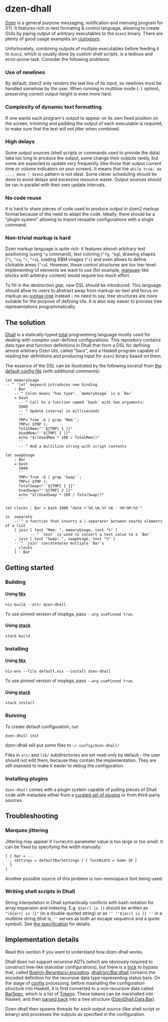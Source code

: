# dzen-dhall

[Dzen](https://github.com/robm/dzen) is a general purpose messaging, notification and menuing program for X11. It features rich in-text formating & control language, allowing to create GUIs by piping output of arbitrary executables to the `dzen2` binary. There are plenty of good usage examples on [r/unixporn](https://www.reddit.com/r/unixporn/search/?q=dzen).

Unfortunately, combining outputs of multiple executables before feeding it to `dzen2`, which is usually done by custom shell scripts, is a tedious and error-prone task. Consider the following problems:

### Use of newlines

By default, dzen2 only renders the last line of its input, so newlines must be handled somehow by the user. When running in multiline mode (`-l` option), preserving correct output height is even more hard.

### Complexity of dynamic text formatting

If one wants each program's output to appear on its own fixed position on the screen, trimming and padding the output of each executable is required, to make sure that the text will not jitter when combined.

### High delays

Some output sources (shell scripts or commands used to provide the data) take too long to produce the output, some change their outputs rarely, but some are expected to update very frequently (like those that output current time or volume indicators on your screen). It means that the `while true; do ...; done | dzen2` pattern is not ideal. Some clever scheduling should be done to avoid delays and excessive resource waste. Output sources should be ran in parallel with their own update intervals.

### No code reuse

It is hard to share pieces of code used to produce output in dzen2 markup format because of the need to adapt the code. Ideally, there should be a "plugin system" allowing to import reusable configurations with a single command.

### Non-trivial markup is hard

Dzen markup language is quite rich: it features almost-arbitrary text positioning (using `^p` command), text coloring (`^fg`, `^bg`), drawing shapes (`^c`, `^co`, `^r`, `^ro`), loading XBM images (`^i`) and even allows to define clickable areas (`^ca`). However, these control structures are too low-level: implementing UI elements we want to use (for example, [marquee](https://developer.mozilla.org/en-US/docs/Web/HTML/Element/marquee)-like blocks with arbitrary content) would require too much effort.

To fill in the *abstraction gap*, new DSL should be introduced. This language should allow its users to abstract away from markup-as-text and focus on markup-as-[syntax-tree](https://en.wikipedia.org/wiki/Abstract_syntax_tree) instead - no need to say, tree structures are more suitable for the purpose of defining UIs. It is also way easier to process tree representations programmatically.

## The solution

[Dhall](https://dhall-lang.org/) is a statically-typed [total](https://en.wikipedia.org/wiki/Total_functional_programming) programming language mostly used for dealing with complex user-defined configurations. This repository contains data type and function definitions in Dhall that form a DSL for defining almost arbitrary Dzen UIs, called "bars", and a Haskell program capable of reading bar definitions and producing input for `dzen2` binary based on them.

The essence of the DSL can be illustrated by the following excerpt from [the default config file](dhall/config.dhall) (with additional comments):

```dhall
let memoryUsage
-- ^ `let` keyword introduces new binding
	: Bar
	-- ^ Colon means "has type". `memoryUsage` is a `Bar`
	= bash
	  -- ^ Call to a function named `bash` with two arguments:
	  5000
	  -- ^ Update interval in milliseconds
	  ''
	  TMP=`free -b | grep 'Mem'`;
	  TMP=( $TMP );
	  TotalMem="''${TMP[ 1 ]}"
	  UsedMem="''${TMP[ 2 ]}"
	  echo "$((UsedMem * 100 / TotalMem))"
	  ''
	  -- ^ And a multiline string with script contents

let swapUsage
	: Bar
	= bash
	  5000
	  ''
	  TMP=`free -b | grep 'Swap'`;
	  TMP=( $TMP );
	  TotalSwap="''${TMP[ 1 ]}"
	  UsedSwap="''${TMP[ 2 ]}"
	  echo "$((UsedSwap * 100 / TotalSwap))"
	  ''

let clocks : Bar = bash 1000 "date +'%d.%m.%Y %A - %H:%M:%S'"

in  separate
    -- ^ a function that inserts a |-separator between nearby elements of a list
	[ join [ text "Mem: ", memoryUsage, text "%" ]
           -- ^ `text` is used to convert a text value to a `Bar`
	, join [ text "Swap: ", swapUsage, text "%" ]
    -- ^ `join` concatenates multiple `Bar`s
	, clocks
	] : Bar
```

## Getting started

### Building

#### Using [Nix](https://nixos.org/nix/)

```
nix-build --attr dzen-dhall
```

To use pinned version of nixpkgs, pass `--arg usePinned true`.

#### Using [stack](https://docs.haskellstack.org/en/stable/README/)

```
stack build
```

### Installing

#### Using [Nix](https://nixos.org/nix/)

```
nix-env --file default.nix --install dzen-dhall
```

To use pinned version of nixpkgs, pass `--arg usePinned true`.

#### Using [stack](https://docs.haskellstack.org/en/stable/README/)

```
stack install
```

### Running

To create default configuration, run

```
dzen-dhall init
```

dzen-dhall will put some files to `~/.config/dzen-dhall/`

Files in `src/` and `lib/` subdirectories are set read-only by default - the user should not edit them, because they contain the implementation. They are still exposed to make it easier to debug the configuration.

### Installing plugins

`dzen-dhall` comes with a plugin system capable of pulling pieces of Dhall code with metadata either from a [curated set of plugins](https://github.com/dzen-dhall/plugins) or from third-party sources.

## Troubleshooting

### Marquee jittering

Jittering may appear if `fontWidth` parameter value is too large or too small. It can be fixed by specifying the width manually:

```dhall
[ { bar = ...
  , settings = defaultBarSettings ⫽ { fontWidth = Some 10 }
  }
]
```

Another possible source of this problem is non-monospace font being used.

### Writing shell scripts in Dhall

String interpolation in Dhall syntactically conflicts with bash notation for array expansion and indexing. E.g. `${arr[ ix ]}` should be written as `"\${arr[ ix ]}"` (in a double-quoted string) or as `'' ''${arr[ ix ]} ''` in a multiline string (that is, `''` serves as both an escape sequence and a quote symbol). See [the specification](https://github.com/dhall-lang/dhall-lang/blob/master/standard/multiline.md) for details.

## Implementation details

Read this section if you want to understand how dzen-dhall works.

Dhall does not support recursive ADTs (which are obviously required to construct tree-like statusbar configurations), but there is a [trick](https://github.com/dhall-lang/dhall-lang/wiki/How-to-translate-recursive-code-to-Dhall) to bypass that, called [Boehm-Berarducci encoding](http://okmij.org/ftp/tagless-final/course/Boehm-Berarducci.html). [dhall/src/Bar.dhall](dhall/src/Bar.dhall) contains the encoded definition for the recursive data type representing status bars. On the stage of [config](dhall/config.dhall) processing, before mashalling the configuration structure into Haskell, it is first converted to a non-recursive data called [BarSpec](dhall/src/BarSpec.dhall), which is a list of [Token](dhall/src/Token.dhall)s. These tokens can be marshalled into Haskell, and then [parsed back](src/DzenDhall/Parser.hs) into a tree structure ([DzenDhall.Data.Bar](src/DzenDhall/Data.hs)).

Dzen-dhall then spawns threads for each output source (like shell script or binary) and processes the outputs as specified in the configuration.
